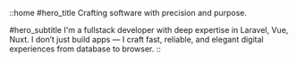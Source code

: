 ::home
#hero_title
Crafting software with precision and purpose.

#hero_subtitle
I'm a fullstack developer with deep expertise in Laravel, Vue, Nuxt. I don’t just build apps — I craft fast, reliable, and elegant digital experiences from database to browser.
::
